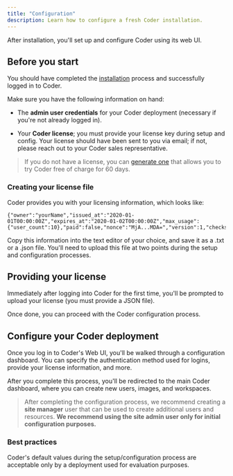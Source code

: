 ```yaml
---
title: "Configuration"
description: Learn how to configure a fresh Coder installation.
---
```


After installation, you'll set up and configure Coder using its web UI.

## Before you start

You should have completed the [installation](installation.md) process and
successfully logged in to Coder.

Make sure you have the following information on hand:

- The **admin user credentials** for your Coder deployment (necessary if you're
  not already logged in).

- Your **Coder license**; you must provide your license key during setup and
  config. Your license should have been sent to you via email; if not, please
  reach out to your Coder sales representative.

> If you do not have a license, you can [generate one](https://coder.com/trial)
> that allows you to try Coder free of charge for 60 days.

### Creating your license file

Coder provides you with your licensing information, which looks like:

```text
{"owner":"yourName","issued_at":"2020-01-01T00:00:00Z","expires_at":"2020-01-02T00:00:00Z","max_usage":{"user_count":10},"paid":false,"nonce":"MjA...MDA=","version":1,"checksum":"VtG...uQ=="}
```

Copy this information into the text editor of your choice, and save it as a .txt
or a .json file. You'll need to upload this file at two points during the setup
and configuration processes.

## Providing your license

Immediately after logging into Coder for the first time, you'll be prompted to
upload your license (you must provide a JSON file).

Once done, you can proceed with the Coder configuration process.

## Configure your Coder deployment

Once you log in to Coder's Web UI, you'll be walked through a configuration
dashboard. You can specify the authentication method used for logins, provide
your license information, and more.

After you complete this process, you'll be redirected to the main Coder
dashboard, where you can create new users, images, and workspaces.

> After completing the configuration process, we recommend creating a **site
> manager** user that can be used to create additional users and resources. **We
> recommend using the site admin user only for initial configuration purposes.**

### Best practices

Coder's default values during the setup/configuration process are acceptable
only by a deployment used for evaluation purposes.
